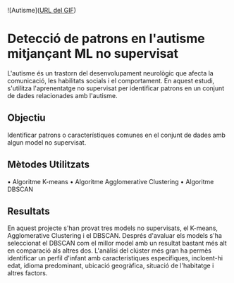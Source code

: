 ![Autisme]([URL del GIF](https://github.com/Lutjens30/Projecte-Autisme/blob/main/Autisme.gif))


# Detecció de patrons en l'autisme mitjançant ML no supervisat

L'autisme és un trastorn del desenvolupament neurològic que afecta la comunicació, les habilitats socials i el comportament. En aquest estudi, s'utilitza l'aprenentatge no supervisat per identificar patrons en un conjunt de dades relacionades amb l'autisme. 

Objectiu
-----------------------------------------------

Identificar patrons o característiques comunes en el conjunt de dades amb algun model no
supervisat.

Mètodes Utilitzats
--------------------------------------------------

• Algoritme K-means
• Algoritme Agglomerative Clustering
• Algoritme DBSCAN

Resultats 
-------------------------------------------------------

En aquest projecte s'han provat tres models no supervisats, el K-means, Agglomerative Clustering i el DBSCAN. Després d'avaluar els models s'ha seleccionat el DBSCAN com el millor model amb un resultat bastant més alt en comparació als altres dos. L'anàlisi del clúster més gran ha permès identificar un perfil d'infant amb característiques específiques, incloent-hi edat, idioma predominant, ubicació geogràfica, situació de l'habitatge i altres factors.
